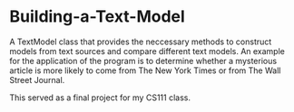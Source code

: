# Building-a-Text-Model
A TextModel class that provides the neccessary methods to construct models from text sources and compare different text models. An example for the application of the program is to determine whether a mysterious article is more likely to come from The New York Times or from The Wall Street Journal. 

This served as a final project for my CS111 class.
